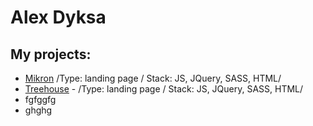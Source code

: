 # Alex Dyksa
## My projects:

- [Mikron](https://odyksa.github.io/mikron)
/Type: landing page / Stack: JS, JQuery, SASS, HTML/
- [Treehouse](https://odyksa.github.io/treehouse) - /Type: landing page / Stack: JS, JQuery, SASS, HTML/
- fgfggfg
- ghghg
